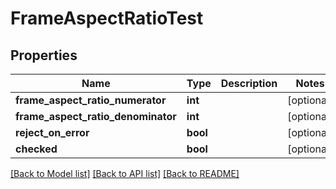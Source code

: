 # FrameAspectRatioTest

## Properties
Name | Type | Description | Notes
------------ | ------------- | ------------- | -------------
**frame_aspect_ratio_numerator** | **int** |  | [optional] 
**frame_aspect_ratio_denominator** | **int** |  | [optional] 
**reject_on_error** | **bool** |  | [optional] 
**checked** | **bool** |  | [optional] 

[[Back to Model list]](../README.md#documentation-for-models) [[Back to API list]](../README.md#documentation-for-api-endpoints) [[Back to README]](../README.md)


